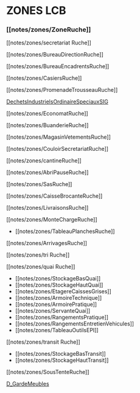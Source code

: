 # ZONES LCB

### [[notes/zones/ZoneRuche]]

[[notes/zones/secretariat Ruche]]

[[notes/zones/BureauDirectionRuche]]

[[notes/zones/BureauEncadrentsRuche]]

[[notes/zones/CasiersRuche]]

[[notes/zones/PromenadeTrousseauRuche]]

[DechetsIndustrielsOrdinaireSpeciauxSIG](notes/gestionDesMatieres/DechetsIndustrielsOrdinaireSpeciauxSIG.md)

[[notes/zones/EconomatRuche]]

[[notes/zones/BuanderieRuche]]

[[notes/zones/MagasinVetementsRuche]]

[[notes/zones/CouloirSecretariatRuche]]

[[notes/zones/cantineRuche]]

[[notes/zones/AbriPauseRuche]]

[[notes/zones/SasRuche]]

[[notes/zones/CaisseBrocanteRuche]]

[[notes/zones/LivraisonsRuche]]

[[notes/zones/MonteChargeRuche]]

- [[notes/zones/TableauPlanchesRuche]]

[[notes/zones/ArrivagesRuche]]

[[notes/zones/tri Ruche]]

[[notes/zones/quai Ruche]]

- [[notes/zones/StockageBasQuai]]
- [[notes/zones/StockageHautQuai]]
- [[notes/zones/EtagereCaissesGrises]]
- [[notes/zones/ArmoireTechnique]]
- [[notes/zones/ArmoirePratique]]
- [[notes/zones/ServanteQuai]]
- [[notes/zones/RangementsPratique]]
- [[notes/zones/RangementsEntretienVehicules]]
- [[notes/zones/TableauOutilsEPI]]

[[notes/zones/transit Ruche]]

- [[notes/zones/StockageBasTransit]]
- [[notes/zones/StockageHautTransit]]

[[notes/zones/SousTenteRuche]]

[D_GardeMeubles](notes/departements/D_GardeMeubles.md)

